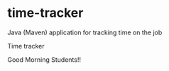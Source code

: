 # time-tracker
Java (Maven) application for tracking time on the job

Time tracker

Good Morning Students!!

